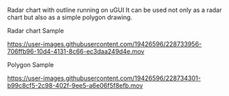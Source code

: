 Radar chart with outline running on uGUI
It can be used not only as a radar chart but also as a simple polygon drawing.

Radar chart Sample

https://user-images.githubusercontent.com/19426596/228733956-706ffb96-10d4-4131-8c66-ec3daa249d4e.mov


Polygon Sample

https://user-images.githubusercontent.com/19426596/228734301-b99c8cf5-2c98-402f-9ee5-a6e06f5f8efb.mov

